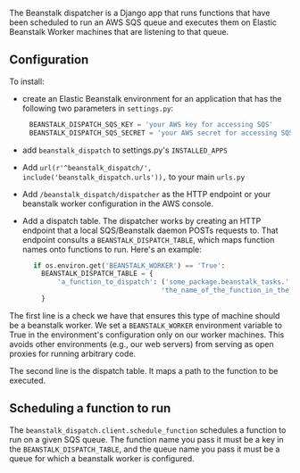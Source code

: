 The Beanstalk dispatcher is a Django app that runs functions that have
been scheduled to run an AWS SQS queue and executes them on Elastic
Beanstalk Worker machines that are listening to that queue.

## Configuration

To install:

  * create an Elastic Beanstalk environment for an application
that has the following two parameters in `settings.py`:

```python
     BEANSTALK_DISPATCH_SQS_KEY = 'your AWS key for accessing SQS'
     BEANSTALK_DISPATCH_SQS_SECRET = 'your AWS secret for accessing SQS
```

  * add `beanstalk_dispatch` to settings.py's `INSTALLED_APPS`

  * Add `url(r'^beanstalk_dispatch/',
    include('beanstalk_dispatch.urls')),` to your main `urls.py`

  * Add `/beanstalk_dispatch/dispatcher` as the HTTP endpoint or your
    beanstalk worker configuration in the AWS console.

  * Add a dispatch table.  The dispatcher works by creating an HTTP
endpoint that a local SQS/Beanstalk daemon POSTs requests to.  That
endpoint consults a `BEANSTALK_DISPATCH_TABLE`, which maps function
names onto functions to run.  Here's an example:

```python
      if os.environ.get('BEANSTALK_WORKER') == 'True':
        BEANSTALK_DISPATCH_TABLE = {
            'a_function_to_dispatch': ('some_package.beanstalk_tasks.'
                                      'the_name_of_the_function_in_the_module')
        }
```

   The first line is a check we have that ensures this type of machine
should be a beanstalk worker.  We set a `BEANSTALK_WORKER` environment
variable to True in the environment's configuration only on our worker
machines.  This avoids other environments (e.g., our web servers) from
serving as open proxies for running arbitrary code.

The second line is the dispatch table. It maps a path to the function to be
executed.


## Scheduling a function to run

The `beanstalk_dispatch.client.schedule_function` schedules a function
to run on a given SQS queue.  The function name you pass it must be a
key in the `BEANSTALK_DISPATCH_TABLE`, and the queue name you pass it
must be a queue for which a beanstalk worker is configured.
